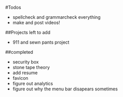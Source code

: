 #Todos
- spellcheck and grammarcheck everything
- make and post videos!

##Projects left to add

- 911 and sewn pants project

##completed

- security box
- stone tape theory
- add resume
- favicon
- figure out analytics
- figure out why the menu bar disapears sometimes
